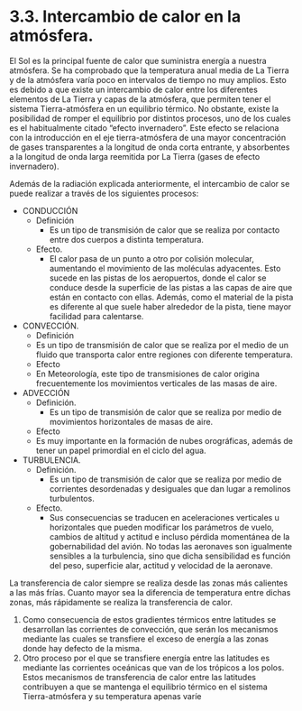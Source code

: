 
# 3.3. Intercambio de calor en la atmósfera.

El Sol es la principal fuente de calor que suministra energía a nuestra atmósfera. Se ha comprobado que la temperatura anual media de La Tierra y de la atmósfera varía poco en intervalos de tiempo no muy amplios. Esto es debido a que existe un intercambio de calor entre los diferentes elementos de La Tierra y capas de la atmósfera, que permiten tener el sistema Tierra-atmósfera en un equilibrio térmico. No obstante, existe la posibilidad de romper el equilibrio por distintos procesos, uno de los cuales es el habitualmente citado “efecto invernadero”. Este efecto se relaciona con la introducción en el eje tierra-atmósfera de una mayor concentración de gases transparentes a la longitud de onda corta entrante, y absorbentes a la longitud de onda larga reemitida por La Tierra (gases de efecto invernadero).

Además de la radiación explicada anteriormente, el intercambio de calor se puede realizar a través de los siguientes procesos:
- CONDUCCIÓN
	- Definición
		- Es un tipo de transmisión de calor que se realiza por contacto entre dos cuerpos a distinta temperatura. 
	- Efecto.
		- El calor pasa de un punto a otro por colisión molecular, aumentando el movimiento de las moléculas adyacentes. Esto sucede en las pistas de los aeropuertos, donde el calor se conduce desde la superficie de las pistas a las capas de aire que están en contacto con ellas. Además, como el material de la pista es diferente al que suele haber alrededor de la pista, tiene mayor facilidad para calentarse.
- CONVECCIÓN.
	- Definición
	- Es un tipo de transmisión de calor que se realiza por el medio de un fluido que transporta calor entre regiones con diferente temperatura.
	- Efecto
	- En Meteorología, este tipo de transmisiones de calor origina frecuentemente los movimientos verticales de las masas de aire.
- ADVECCIÓN 
	- Definición.
		- Es un tipo de transmisión de calor que se realiza por medio de movimientos horizontales de masas de aire.
	- Efecto
	- Es muy importante en la formación de nubes orográficas, además de tener un papel primordial en el ciclo del agua.
- TURBULENCIA.
	- Definición.
		- Es un tipo de transmisión de calor que se realiza por medio de corrientes desordenadas y desiguales que dan lugar a remolinos turbulentos.
	- Efecto.
		- Sus consecuencias se traducen en aceleraciones verticales u horizontales que pueden modificar los parámetros de vuelo, cambios de altitud y actitud e incluso pérdida momentánea de la gobernabilidad del avión. No todas las aeronaves son igualmente sensibles a la turbulencia, sino que dicha sensibilidad es función del peso, superficie alar, actitud y velocidad de la aeronave.

La transferencia de calor siempre se realiza desde las zonas más calientes a las más frías. Cuanto mayor sea la diferencia de temperatura entre dichas zonas, más rápidamente se realiza la transferencia de calor.
1. Como consecuencia de estos gradientes térmicos entre latitudes se desarrollan las corrientes de convección, que serán los mecanismos mediante las cuales se transfiere el exceso de energía a las zonas donde hay defecto de la misma.
2. Otro proceso por el que se transfiere energía entre las latitudes es mediante las corrientes oceánicas que van de los trópicos a los polos. Estos mecanismos de transferencia de calor entre las latitudes contribuyen a que se mantenga el equilibrio térmico en el sistema Tierra-atmósfera y su temperatura apenas varíe

